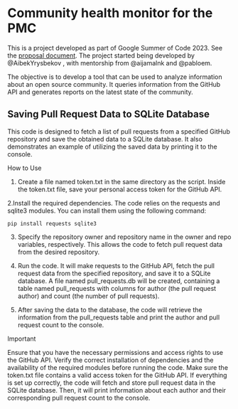 # Community health monitor for the PMC

This is a project developed as part of Google Summer of Code 2023. See the [proposal document](https://docs.google.com/document/d/1v6JCx5QWhod5Z1Q3S6CfRCDeWqkNR6RUeiQ25-vUR6w/edit?usp=sharing). The project started being developed by @AibekYrysbekov , with mentorship from @aijamalnk and @pabloem.

The objective is to develop a tool that can be used to analyze information about an open source community. It queries information from the GitHub API and generates reports on the latest state of the community.


## Saving Pull Request Data to SQLite Database

This code is designed to fetch a list of pull requests from a specified GitHub repository and save the obtained data to a SQLite database. It also demonstrates an example of utilizing the saved data by printing it to the console.

How to Use

1. Create a file named token.txt in the same directory as the script. Inside the token.txt file, save your personal access token for the GitHub API.

2.Install the required dependencies. The code relies on the requests and sqlite3 modules. You can install them using the following command:

    pip install requests sqlite3
    
3. Specify the repository owner and repository name in the owner and repo variables, respectively. This allows the code to fetch pull request data from the desired repository.

4. Run the code. It will make requests to the GitHub API, fetch the pull request data from the specified repository, and save it to a SQLite database. A file named pull_requests.db will be       created, containing a table named pull_requests with columns for author (the pull request author) and count (the number of pull requests).

5. After saving the data to the database, the code will retrieve the information from the pull_requests table and print the author and pull request count to the console.

Important

  Ensure that you have the necessary permissions and access rights to use the GitHub API.
  Verify the correct installation of dependencies and the availability of the required modules before running the code.
  Make sure the token.txt file contains a valid access token for the GitHub API.
  If everything is set up correctly, the code will fetch and store pull request data in the SQLite database. Then, it will print information about each author and their corresponding pull request count to the console.
